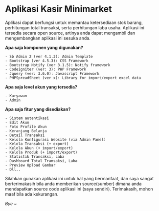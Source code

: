 # Aplikasi Kasir Minimarket


Aplikasi dapat berfungsi untuk memantau ketersediaan stok barang, perhitungan total transaksi, serta perhitungan laba usaha.
Aplikasi ini tersedia secara open source, artinya anda dapat mengambil dan mengembangkan aplikasi ini sesuka anda.

**Apa saja komponen yang digunakan?**
    
    - Sb Admin 2 (ver 4.1.3): Admin Template
    - Bootstrap (ver 4.5.3): CSS Framework
    - Bootstrap Notify (ver 3.1.5): Notify framework
    - Codeigniter (ver: 3): PHP Framework
    - Jquery (ver: 3.6.0): Javascript Framework
    - PHPSpreadSheet (ver x): Library for import/export excel data

**Apa saja level akun yang tersedia?**
    
    - Karyawan
    - Admin

**Apa saja fitur yang disediakan?**

    - Sistem autentikasi
    - Edit Akun
    - Foto Profile Akun
    - Keranjang Belanja
    - Detail Transaksi
    - Kelola Konfigurasi Website (via Admin Panel)
    - Kelola Transaksi (+ export)
    - Kelola Akun (+ import/export)
    - Kelola Produk (+ import/export)
    - Statistik Transaksi, Laba
    - Dashboard Total Transaksi, Laba
    - Preview Upload Gambar
    - Dll..


Silahkan gunakan aplikasi ini untuk hal yang bermanfaat, dan saya sangat berterimakasih bila anda memberikan source(sumber) dimana anda mendapatkan source code aplikasi ini (saya sendiri). Terimakasih, mohon maaf bila ada kekurangan.

_Bye ~_
